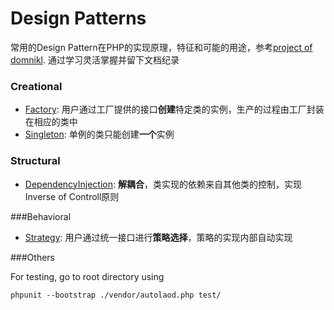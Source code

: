 # Design Patterns
常用的Design Pattern在PHP的实现原理，特征和可能的用途，参考[project of domnikl](https://github.com/domnikl/DesignPatternsPHP). 通过学习灵活掌握并留下文档纪录
### Creational 

* [Factory](https://github.com/leihro/php_basic_tools/tree/master/design_pattern/src/Creational/Factory): 用户通过工厂提供的接口**创建**特定类的实例，生产的过程由工厂封装在相应的类中
* [Singleton](https://github.com/leihro/php_basic_tools/tree/master/design_pattern/src/Creational/Singleton): 单例的类只能创建**一个**实例

### Structural

* [DependencyInjection](https://github.com/leihro/php_basic_tools/tree/master/design_pattern/src/Structural/DependencyInjection): **解耦合**，类实现的依赖来自其他类的控制，实现Inverse of Controll原则

###Behavioral

* [Strategy](https://github.com/leihro/php_basic_tools/tree/master/design_pattern/src/Behavioral/Strategy): 用户通过统一接口进行**策略选择**，策略的实现内部自动实现

###Others

For testing, go to root directory using 
```
phpunit --bootstrap ./vendor/autolaod.php test/
```